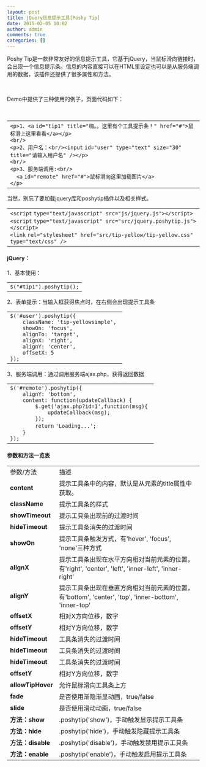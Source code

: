 ```yaml
---
layout: post
title: jQuery信息提示工具[Poshy Tip]
date: 2015-02-05 10:02
author: admin
comments: true
categories: []
---
```

Poshy Tip是一款非常友好的信息提示工具，它基于jQuery，当鼠标滑向链接时，会出现一个信息提示条。信息的内容直接可以在HTML里设定也可以是从服务端调用的数据，该插件还提供了很多属性和方法。

&nbsp;

Demo中提供了三种使用的例子，页面代码如下：

&nbsp;
<div class="cnblogs_Highlighter">
<div>
<div id="highlighter_256926" class="syntaxhighlighter nogutter  html">
<table border="0" cellspacing="0" cellpadding="0">
<tbody>
<tr>
<td class="code">
<div class="container">
<div class="line number1 index0 alt2"><code class="html plain">&lt;</code><code class="html keyword">p</code><code class="html plain">&gt;1、&lt;</code><code class="html keyword">a</code> <code class="html plain">id="tip1" title="嗨。。这里有个工具提示条！" href="#"&gt;鼠标滑上这里看看&lt;/</code><code class="html keyword">a</code><code class="html plain">&gt;&lt;/</code><code class="html keyword">p</code><code class="html plain">&gt; </code></div>
<div class="line number2 index1 alt1"><code class="html plain">&lt;</code><code class="html keyword">br</code><code class="html plain">/&gt; </code></div>
<div class="line number3 index2 alt2"><code class="html plain">&lt;</code><code class="html keyword">p</code><code class="html plain">&gt;2、用户名：&lt;</code><code class="html keyword">br</code><code class="html plain">/&gt;&lt;</code><code class="html keyword">input</code> <code class="html plain">id="user" type="text" size="30" title="请输入用户名" /&gt;&lt;/</code><code class="html keyword">p</code><code class="html plain">&gt; </code></div>
<div class="line number4 index3 alt1"><code class="html plain">&lt;</code><code class="html keyword">br</code><code class="html plain">/&gt; </code></div>
<div class="line number5 index4 alt2"><code class="html plain">&lt;</code><code class="html keyword">p</code><code class="html plain">&gt;3、服务端调用:&lt;</code><code class="html keyword">br</code><code class="html plain">/&gt; </code></div>
<div class="line number6 index5 alt1"><code class="html spaces">  </code><code class="html plain">&lt;</code><code class="html keyword">a</code> <code class="html plain">id="remote" href="#"&gt;鼠标滑向这里加载图片&lt;/</code><code class="html keyword">a</code><code class="html plain">&gt; </code></div>
<div class="line number7 index6 alt2"><code class="html plain">&lt;/</code><code class="html keyword">p</code><code class="html plain">&gt; </code></div>
</div></td>
</tr>
</tbody>
</table>
</div>
</div>
</div>
当然，别忘了要加载jquery库和poshytip插件以及相关样式。
<div class="cnblogs_Highlighter">
<div>
<div id="highlighter_359140" class="syntaxhighlighter nogutter  html">
<table border="0" cellspacing="0" cellpadding="0">
<tbody>
<tr>
<td class="code">
<div class="container">
<div class="line number1 index0 alt2"><code class="html plain">&lt;</code><code class="html keyword">script</code> <code class="html plain">type="text/javascript" src="js/jquery.js"&gt;&lt;/</code><code class="html keyword">script</code><code class="html plain">&gt; </code></div>
<div class="line number2 index1 alt1"><code class="html plain">&lt;</code><code class="html keyword">script</code> <code class="html plain">type="text/javascript" src="src/jquery.poshytip.js"&gt;&lt;/</code><code class="html keyword">script</code><code class="html plain">&gt; </code></div>
<div class="line number3 index2 alt2"><code class="html plain">&lt;</code><code class="html keyword">link</code> <code class="html plain">rel="stylesheet" href="src/tip-yellow/tip-yellow.css" type="text/css" /&gt; </code></div>
</div></td>
</tr>
</tbody>
</table>
</div>
</div>
</div>
<h4>jQuery：</h4>
1、基本使用：
<div class="cnblogs_Highlighter">
<div>
<div id="highlighter_200079" class="syntaxhighlighter nogutter  javascript">
<table border="0" cellspacing="0" cellpadding="0">
<tbody>
<tr>
<td class="code">
<div class="container">
<div class="line number1 index0 alt2"><code class="javascript plain">$(</code><code class="javascript string">"#tip1"</code><code class="javascript plain">).poshytip();</code></div>
</div></td>
</tr>
</tbody>
</table>
</div>
</div>
</div>
2、表单提示：当输入框获得焦点时，在右侧会出现提示工具条
<div class="cnblogs_Highlighter">
<div>
<div id="highlighter_419368" class="syntaxhighlighter nogutter  javascript">
<table border="0" cellspacing="0" cellpadding="0">
<tbody>
<tr>
<td class="code">
<div class="container">
<div class="line number1 index0 alt2"><code class="javascript plain">$(</code><code class="javascript string">'#user'</code><code class="javascript plain">).poshytip({ </code></div>
<div class="line number2 index1 alt1"><code class="javascript spaces">    </code><code class="javascript plain">className: </code><code class="javascript string">'tip-yellowsimple'</code><code class="javascript plain">, </code></div>
<div class="line number3 index2 alt2"><code class="javascript spaces">    </code><code class="javascript plain">showOn: </code><code class="javascript string">'focus'</code><code class="javascript plain">, </code></div>
<div class="line number4 index3 alt1"><code class="javascript spaces">    </code><code class="javascript plain">alignTo: </code><code class="javascript string">'target'</code><code class="javascript plain">, </code></div>
<div class="line number5 index4 alt2"><code class="javascript spaces">    </code><code class="javascript plain">alignX: </code><code class="javascript string">'right'</code><code class="javascript plain">, </code></div>
<div class="line number6 index5 alt1"><code class="javascript spaces">    </code><code class="javascript plain">alignY: </code><code class="javascript string">'center'</code><code class="javascript plain">, </code></div>
<div class="line number7 index6 alt2"><code class="javascript spaces">    </code><code class="javascript plain">offsetX: 5 </code></div>
<div class="line number8 index7 alt1"><code class="javascript plain">});</code></div>
</div></td>
</tr>
</tbody>
</table>
</div>
</div>
</div>
3、服务端调用：通过调用服务端ajax.php，获得返回数据
<div class="cnblogs_Highlighter">
<div>
<div id="highlighter_67159" class="syntaxhighlighter nogutter  javascript">
<table border="0" cellspacing="0" cellpadding="0">
<tbody>
<tr>
<td class="code">
<div class="container">
<div class="line number1 index0 alt2"><code class="javascript plain">$(</code><code class="javascript string">'#remote'</code><code class="javascript plain">).poshytip({ </code></div>
<div class="line number2 index1 alt1"><code class="javascript spaces">    </code><code class="javascript plain">alignY: </code><code class="javascript string">'bottom'</code><code class="javascript plain">, </code></div>
<div class="line number3 index2 alt2"><code class="javascript spaces">    </code><code class="javascript plain">content: </code><code class="javascript keyword">function</code><code class="javascript plain">(updateCallback) { </code></div>
<div class="line number4 index3 alt1"><code class="javascript spaces">        </code><code class="javascript plain">$.get(</code><code class="javascript string">'ajax.php?id=1'</code><code class="javascript plain">,</code><code class="javascript keyword">function</code><code class="javascript plain">(msg){ </code></div>
<div class="line number5 index4 alt2"><code class="javascript spaces">            </code><code class="javascript plain">updateCallback(msg); </code></div>
<div class="line number6 index5 alt1"><code class="javascript spaces">        </code><code class="javascript plain">}); </code></div>
<div class="line number7 index6 alt2"><code class="javascript spaces">        </code><code class="javascript keyword">return</code> <code class="javascript string">'Loading...'</code><code class="javascript plain">; </code></div>
<div class="line number8 index7 alt1"><code class="javascript spaces">    </code><code class="javascript plain">} </code></div>
<div class="line number9 index8 alt2"><code class="javascript plain">}); </code></div>
</div></td>
</tr>
</tbody>
</table>
</div>
</div>
</div>
<h4>参数和方法一览表</h4>
<table class="main_table" border="0" cellspacing="0" cellpadding="0">
<tbody>
<tr class="table_title">
<td width="25%">参数/方法</td>
<td>描述</td>
</tr>
<tr>
<td><strong>content</strong></td>
<td>提示工具条中的内容，默认是从元素的title属性中获取。</td>
</tr>
<tr>
<td><strong>className</strong></td>
<td>提示工具条的样式</td>
</tr>
<tr>
<td><strong>showTimeout</strong></td>
<td>提示工具条出现前的过渡时间</td>
</tr>
<tr>
<td><strong>hideTimeout</strong></td>
<td>提示工具条消失的过渡时间</td>
</tr>
<tr>
<td><strong>showOn</strong></td>
<td>提示工具条触发方式，有'hover', 'focus', 'none'三种方式</td>
</tr>
<tr>
<td><strong>alignX</strong></td>
<td>提示工具条出现在水平方向相对当前元素的位置，有'right', 'center', 'left', 'inner-left', 'inner-right'</td>
</tr>
<tr>
<td><strong>alignY</strong></td>
<td>提示工具条出现在垂直方向相对当前元素的位置，有'bottom', 'center', 'top', 'inner-bottom', 'inner-top'</td>
</tr>
<tr>
<td><strong>offsetX</strong></td>
<td>相对X方向位移，数字</td>
</tr>
<tr>
<td><strong>offsetY</strong></td>
<td>相对Y方向位移，数字</td>
</tr>
<tr>
<td><strong>hideTimeout</strong></td>
<td>工具条消失的过渡时间</td>
</tr>
<tr>
<td><strong>hideTimeout</strong></td>
<td>工具条消失的过渡时间</td>
</tr>
<tr>
<td><strong>hideTimeout</strong></td>
<td>工具条消失的过渡时间</td>
</tr>
<tr>
<td><strong>offsetY</strong></td>
<td>相对Y方向位移，数字</td>
</tr>
<tr>
<td><strong>allowTipHover</strong></td>
<td>允许鼠标滑向工具条上方</td>
</tr>
<tr>
<td><strong>fade</strong></td>
<td>是否使用渐隐渐显动画，true/false</td>
</tr>
<tr>
<td><strong>slide</strong></td>
<td>是否使用滑动动画，true/false</td>
</tr>
<tr>
<td><strong>方法：show</strong></td>
<td>.poshytip('show')，手动触发显示提示工具条</td>
</tr>
<tr>
<td><strong>方法：hide</strong></td>
<td>.poshytip('hide')，手动触发隐藏提示工具条</td>
</tr>
<tr>
<td><strong>方法：disable</strong></td>
<td>.poshytip('disable')，手动触发禁用提示工具条</td>
</tr>
<tr>
<td><strong>方法：enable</strong></td>
<td>.poshytip('enable')，手动触发启用提示工具条</td>
</tr>
</tbody>
</table>

